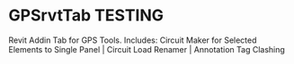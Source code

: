 # GPSrvtTab TESTING
Revit Addin Tab for GPS Tools.
Includes: 
Circuit Maker for Selected Elements to Single Panel
 | Circuit Load Renamer
 | Annotation Tag Clashing
